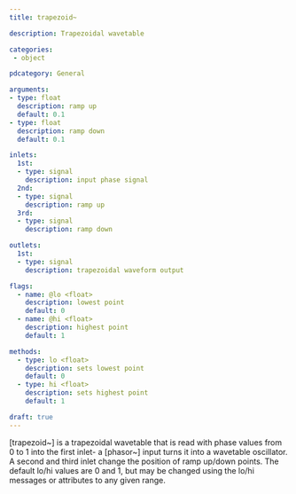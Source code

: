 ```yaml
---
title: trapezoid~

description: Trapezoidal wavetable

categories:
 - object

pdcategory: General

arguments:
- type: float
  description: ramp up
  default: 0.1
- type: float
  description: ramp down
  default: 0.1

inlets:
  1st:
  - type: signal
    description: input phase signal
  2nd:
  - type: signal
    description: ramp up
  3rd:
  - type: signal
    description: ramp down

outlets:
  1st:
  - type: signal
    description: trapezoidal waveform output

flags:
  - name: @lo <float>
    description: lowest point
    default: 0
  - name: @hi <float>
    description: highest point
    default: 1

methods:
  - type: lo <float>
    description: sets lowest point
    default: 0
  - type: hi <float>
    description: sets highest point
    default: 1

draft: true
---
```


[trapezoid~] is a trapezoidal wavetable that is read with phase values from 0 to 1 into the first inlet- a [phasor~] input turns it into a wavetable oscillator. A second and third inlet change the position of ramp up/down points.
The default lo/hi values are 0 and 1, but may be changed using the lo/hi messages or attributes to any given range.